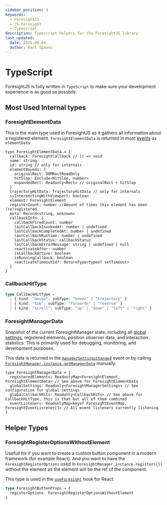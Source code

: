 ```yaml
---
sidebar_position: 4
keywords:
  - ForesightJS
  - JS.Foresight
  - Typescript
description: Typescript helpers for the ForesightJS library
last_updated:
  date: 2025-06-04
  author: Bart Spaans
---
```


# TypeScript

ForesightJS is fully written in `TypeScript` to make sure your development experience is as good as possbile.

## Most Used Internal types

### ForesightElementData

This is the main type used in ForesightJS as it gathers all information about a registered element. `ForesightElementData` is returned in most [events](/docs/getting_started/events) as `elementData`

```TS
type ForesightElementData = {
  callback: ForesightCallback // () => void
  name: string
  id: string // only for internals
  elementBounds: {
    originalRect: DOMRectReadOnly
    hitSlop: Exclude<HitSlop, number>
    expandedRect: Readonly<Rect> // originalRect + hitSlop
  }
  trajectoryHitData: TrajectoryHitData // only for internals
  isIntersectingWithViewport: boolean
  element: ForesightElement
  registerCount: number //Amount of times this element has been (re)registered.
  meta: Record<string, unknown>
  callbackInfo: {
    callbackFiredCount: number
    lastCallbackInvokedAt: number | undefined
    lastCallbackCompletedAt: number | undefined
    lastCallbackRuntime: number | undefined
    lastCallbackStatus: callbackStatus
    lastCallbackErrorMessage: string | undefined | null
    reactivateAfter: number
    isCallbackActive: boolean
    isRunningCallback: boolean
    reactivateTimeoutId?: ReturnType<typeof setTimeout>
  }
}
```

### CallbackHitType

```typescript
type CallbackHitType =
  | { kind: "mouse"; subType: "hover" | "trajectory" }
  | { kind: "tab"; subType: "forwards" | "reverse" }
  | { kind: "scroll"; subType: "up" | "down" | "left" | "right" }
```

### ForesightManagerData

Snapshot of the current ForesightManager state, including all [global settings](/docs/getting_started/config#global-configuration), registered elements, position observer data, and interaction statistics. This is primarily used for debugging, monitoring, and development purposes.

This data is returned in the [`managerSettingsChanged`](/docs/getting_started/events) event or by calling [`ForesightManager.instance.getManagerData`](/docs/getting_started/Static_Properties#foresightmanagerinstancegetmanagerdata) manually.

```TS
type ForesightManagerData = {
  registeredElements: ReadonlyMap<ForesightElement, ForesightElementData> // See above for ForesightElementData
  globalSettings: Readonly<ForesightManagerSettings> // See configuration for global settings
  globalCallbackHits: Readonly<CallbackHits> // See above for CallbackHitType, this is that but all of them combined
  eventListeners: ReadonlyMap<keyof ForesightEventMap, ForesightEventListener[]> // All event listeners currently listening
}
```

## Helper Types

### ForesightRegisterOptionsWithoutElement

Usefull for if you want to create a custom button component in a modern framework (for example React). And you want to have the `ForesightRegisterOptions` used in `ForesightManager.instance.register({})` without the element as the element will be the ref of the component.

This type is used in the [`useForesight`](/docs/next/integrations/react/useForesight) hook for React.

```typescript
type ForesightButtonProps = {
  registerOptions: ForesightRegisterOptionsWithoutElement
}
```
